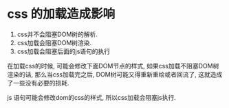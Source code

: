 # css 的加载造成影响

1. css并不会阻塞DOM树的解析.
2. css加载会阻塞DOM树渲染.
3. css加载会阻塞后面的js语句的执行

在加载css的时候, 可能会修改下面DOM节点的样式, 如果css加载不阻塞DOM树渲染的话, 那么当css加载完之后, DOM树可能又得重新重绘或者回流了, 这就造成了一些没有必要的损耗.

js 语句可能会修改dom的css的样式, 所以css加载会阻塞js执行.

